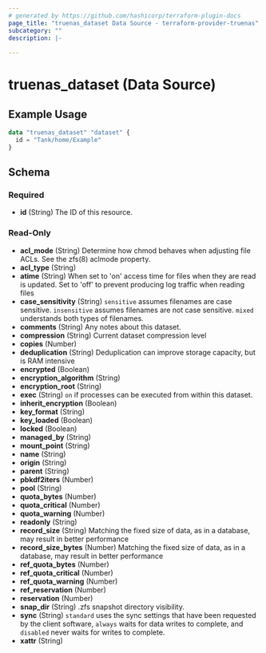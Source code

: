 ```yaml
---
# generated by https://github.com/hashicorp/terraform-plugin-docs
page_title: "truenas_dataset Data Source - terraform-provider-truenas"
subcategory: ""
description: |-
  
---
```


# truenas_dataset (Data Source)



## Example Usage

```terraform
data "truenas_dataset" "dataset" {
  id = "Tank/home/Example"
}
```

<!-- schema generated by tfplugindocs -->
## Schema

### Required

- **id** (String) The ID of this resource.

### Read-Only

- **acl_mode** (String) Determine how chmod behaves when adjusting file ACLs. See the zfs(8) aclmode property.
- **acl_type** (String)
- **atime** (String) When set to 'on' access time for files when they are read is updated. Set to 'off' to prevent producing log traffic when reading files
- **case_sensitivity** (String) `sensitive` assumes filenames are case sensitive. `insensitive` assumes filenames are not case sensitive. `mixed` understands both types of filenames.
- **comments** (String) Any notes about this dataset.
- **compression** (String) Current dataset compression level
- **copies** (Number)
- **deduplication** (String) Deduplication can improve storage capacity, but is RAM intensive
- **encrypted** (Boolean)
- **encryption_algorithm** (String)
- **encryption_root** (String)
- **exec** (String) `on` if processes can be executed from within this dataset.
- **inherit_encryption** (Boolean)
- **key_format** (String)
- **key_loaded** (Boolean)
- **locked** (Boolean)
- **managed_by** (String)
- **mount_point** (String)
- **name** (String)
- **origin** (String)
- **parent** (String)
- **pbkdf2iters** (Number)
- **pool** (String)
- **quota_bytes** (Number)
- **quota_critical** (Number)
- **quota_warning** (Number)
- **readonly** (String)
- **record_size** (String) Matching the fixed size of data, as in a database, may result in better performance
- **record_size_bytes** (Number) Matching the fixed size of data, as in a database, may result in better performance
- **ref_quota_bytes** (Number)
- **ref_quota_critical** (Number)
- **ref_quota_warning** (Number)
- **ref_reservation** (Number)
- **reservation** (Number)
- **snap_dir** (String) .zfs snapshot directory visibility.
- **sync** (String) `standard` uses the sync settings that have been requested by the client software, `always` waits for data writes to complete, and `disabled` never waits for writes to complete.
- **xattr** (String)


